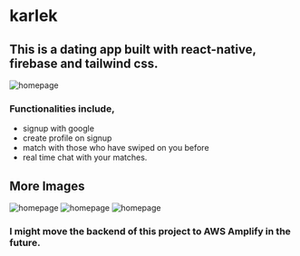 # karlek
## This is a dating app built with react-native, firebase and tailwind css.
![homepage](https://i.ibb.co/ryqsJ8C/Screenshot-2021-12-06-at-05-05-35.png)
### Functionalities include,
- signup with google
- create profile on signup
- match with those who have swiped on you before
- real time chat with your matches.

## More Images
![homepage](https://i.ibb.co/8dQfgz8/Screenshot-2021-12-06-at-05-07-36.png)
![homepage](https://i.ibb.co/Rj6ssPx/Screenshot-2021-12-06-at-05-07-56.png)
![homepage](https://i.ibb.co/gVcKymt/Screenshot-2021-12-06-at-05-08-39.png)


### I might move the backend of this project to AWS Amplify in the future.
